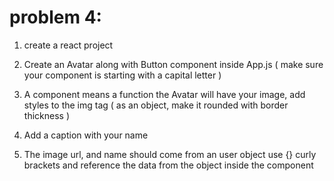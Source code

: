 <!-- RCT101 Day-1  Problem-4-->
problem 4:
=========
1. create a react project

2. Create an Avatar along with Button component inside App.js ( make sure your component is starting with a capital letter )

3. A component means a function
the Avatar will have your image, add styles to the img tag ( as an object, make it rounded with border thickness )
4. Add a caption with your name
5. The image url, and name should come from an user object
use {} curly brackets and reference the data from the object inside the component